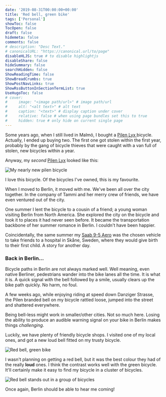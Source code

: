 ```yaml
---
date: '2019-08-31T00:00:00+00:00'
title: 'Red bell, green bike'
tags: ['Personal']
showToc: false
TocOpen: false
draft: false
hidemeta: false
comments: false
# description: "Desc Text."
# canonicalURL: "https://canonical.url/to/page"
disableHLJS: true # to disable highlightjs
disableShare: false
hideSummary: false
searchHidden: false
ShowReadingTime: false
ShowBreadCrumbs: true
ShowPostNavLinks: true
ShowRssButtonInSectionTermList: true
UseHugoToc: false
# cover:
#     image: "<image path/url>" # image path/url
#     alt: "<alt text>" # alt text
#     caption: "<text>" # display caption under cover
#     relative: false # when using page bundles set this to true
#     hidden: true # only hide on current single page
---
```


Some years ago, when I still lived in Malmö, I bought a [Pilen Lyx ][pilen-lyx] bicycle. Actually, I ended up buying two. The first one got stolen within the first year, probably by the gang of bicycle thieves that were caught with a van full of stolen, new bicycles within a year.

Anyway, my *second* [Pilen Lyx][pilen-lyx] looked like this:

![My nearly new pilen bicycle][1]

I love this bicycle. Of the bicycles I've owned, this is my favourite.

When I moved to Berlin, it moved with me. We've been all over the city together. In the company of Tammi and her merry crew of friends, we have even ventured out of the city.

One summer I lent the bicycle to a cousin of a friend; a young woman visiting Berlin from North America. She explored the city on the bicycle and took it to places it had never seen before. It became the transportation backbone of her summer romance in Berlin. I couldn't have been happier.

Coincidentally, the same summer my [Saab 9-5 Aero][aero] was the chosen vehicle to take friends to a hospital in Skåne, Sweden, where they would give birth to their first child. A story for another day.

### Back in Berlin...

Bicycle paths in Berlin are not always marked well. Well meaning, even native Berliner, pedestrians wander into the bike lanes all the time. It is what it is. A quick signal with the bell followed by a smile, usually clears up the bike path quickly. No harm, no foul.

A few weeks ago, while enjoying riding at speed down Danziger Strasse, the Pilen branded bell on my bicycle rattled loose, jumped into the street and shattered everywhere.

Being bell-less might work in smaller/other cities. Not so much here. Losing the ability to produce an audible warning signal on your bike in Berlin makes things *challenging*.

Luckily, we have plenty of friendly bicycle shops. I visited one of my local ones, and got a new loud bell fitted on my trusty bicycle.

![Red bell, green bike][2]

I wasn't planning on getting a red bell, but it was the best colour they had of the really **loud** ones. I think the contrast works well with the green bicycle. It'll certainly make it easy to find my bicycle in a cluster of bicycles.

![Red bell stands out in a group of bicycles][3]

Once again, Berlin should be able to hear me coming!

[aero]: https://en.wikipedia.org/wiki/Saab_9-5#Aero
[pilen-lyx]: https://www.pilencykel.se/en/pilen-lyx-gents-duragreen-brooks-b66-brown/
[1]: /images/2019-08-31/1-800.jpg
[2]: /images/2019-08-31/2-800.jpg
[3]: /images/2019-08-31/3-800.jpg

